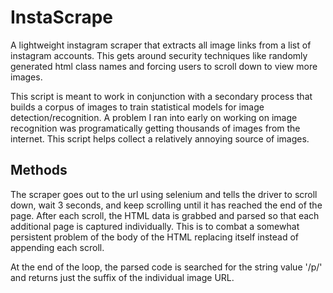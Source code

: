 # InstaScrape
A lightweight instagram scraper that extracts all image links from a list of instagram accounts. This gets around security techniques like randomly generated html class names and forcing users to scroll down to view more images.

This script is meant to work in conjunction with a secondary process that builds a corpus of images to train statistical models for image detection/recognition. A problem I ran into early on working on image recognition was programatically getting thousands of images from the internet. This script helps collect a relatively annoying source of images.

## Methods

The scraper goes out to the url using selenium and tells the driver to scroll down, wait 3 seconds, and keep scrolling until it has reached the end of the page. After each scroll, the HTML data is grabbed and parsed so that each additional page is captured individually. This is to combat a somewhat persistent problem of the body of the HTML replacing itself instead of appending each scroll.

At the end of the loop, the parsed code is searched for the string value '/p/' and returns just the suffix of the individual image URL.
